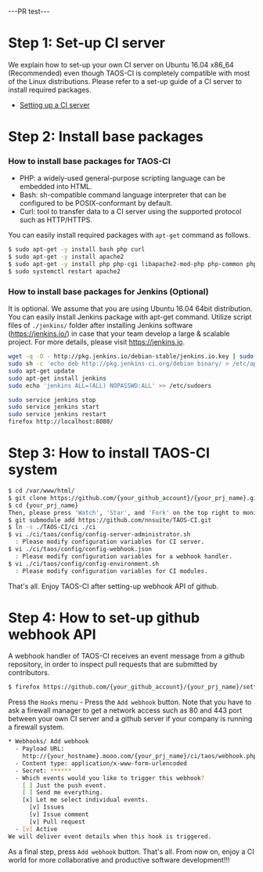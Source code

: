 ---PR test---
# Step 1: Set-up CI server
We explain how to set-up your own CI server on Ubuntu 16.04 x86_64 (Recommended) even though TAOS-CI is completely compatible with most of the Linux distributions. Please refer to a set-up guide of a CI server to install required packages.
* [Setting up a CI server](./how-to-setup-taos-ci-server.md) 

# Step 2: Install base packages
### How to install base packages for TAOS-CI
* PHP: a widely-used general-purpose scripting language can be embedded into HTML.
* Bash: sh-compatible command language interpreter that can be configured to be POSIX-conformant by default.
* Curl: tool to transfer data to a CI server using the supported protocol such as HTTP/HTTPS.

You can easily install required packages with `apt-get` command as follows.

```bash
$ sudo apt-get -y install bash php curl
$ sudo apt-get -y install apache2
$ sudo apt-get -y install php php-cgi libapache2-mod-php php-common php-pear php-mbstring
$ sudo systemctl restart apache2
```

### How to install base packages for Jenkins (Optional)
It is optional. We assume that you are using Ubuntu 16.04 64bit distribution. You can easily install Jenkins package with apt-get command. Utilize script files of `./jenkins/` folder after installing Jenkins software (https://jenkins.io/) in case that your team develop a large & scalable project. For more details, please visit https://jenkins.io.

```bash
wget -q -O - http://pkg.jenkins.io/debian-stable/jenkins.io.key | sudo apt-key add -
sudo sh -c 'echo deb http://pkg.jenkins-ci.org/debian binary/ > /etc/apt/sources.list.d/jenkins.list'
sudo apt-get update
sudo apt-get install jenkins
sudo echo 'jenkins ALL=(ALL) NOPASSWD:ALL' >> /etc/sudoers

sudo service jenkins stop 
sudo service jenkins start 
sudo service jenkins restart
firefox http://localhost:8080/
```

# Step 3: How to install TAOS-CI system
```bash
$ cd /var/www/html/
$ git clone https://github.com/{your_github_account}/{your_prj_name}.git
$ cd {your_prj_name}
Then, please press 'Watch', 'Star', and 'Fork' on the top right to monitor feature changes of TAOS-CI repository.
$ git submodule add https://github.com/nnsuite/TAOS-CI.git
$ ln -s ./TAOS-CI/ci ./ci
$ vi ./ci/taos/config/config-server-administrator.sh
  : Please modify configuration variables for CI server.
$ vi ./ci/taos/config/config-webhook.json
  : Please modify configuration variables for a webhook handler.
$ vi ./ci/taos/config/config-environment.sh
  : Please modify configuration variables for CI modules.
```
That's all. Enjoy TAOS-CI after setting-up webhook API of github.

# Step 4: How to set-up github webhook API
A webhook handler of TAOS-CI receives an event message from a github repository, in order to inspect pull requests that are submitted by contributors.
```bash
$ firefox https://github.com/{your_github_account}/{your_prj_name}/settings
```

Press the `Hooks` menu - Press the `Add webhook` button. Note that you have to ask a firewall manager to get a network access such as 80 and 443 port between your own CI server and a github server if your company is running a firewall system.
```bash
* Webhooks/ Add webhook
  - Payload URL:
    http://{your_hostname}.mooo.com/{your_prj_name}/ci/taos/webhook.php
  - Content type: application/x-www-form-urlencoded
  - Secret: ******
  - Which events would you like to trigger this webhook?
    [ ] Just the push event.
    [ ] Send me everything.
    [x] Let me select individual events.
      [v] Issues
      [v] Issue comment
      [v] Pull request
  - [v] Active
We will deliver event details when this hook is triggered. 
```

As a final step, press `Add webhook` button. That's all. 
From now on, enjoy a CI world for more collaborative and productive software development!!!

